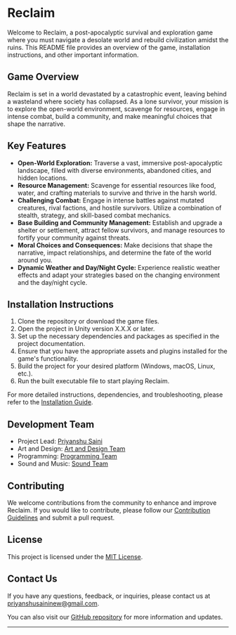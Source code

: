 # Reclaim

<!-- ![Reclaim Banner](banner_image.png) -->

Welcome to Reclaim, a post-apocalyptic survival and exploration game where you must navigate a desolate world and rebuild civilization amidst the ruins. This README file provides an overview of the game, installation instructions, and other important information.

## Game Overview

Reclaim is set in a world devastated by a catastrophic event, leaving behind a wasteland where society has collapsed. As a lone survivor, your mission is to explore the open-world environment, scavenge for resources, engage in intense combat, build a community, and make meaningful choices that shape the narrative.

## Key Features

- **Open-World Exploration:** Traverse a vast, immersive post-apocalyptic landscape, filled with diverse environments, abandoned cities, and hidden locations.
- **Resource Management:** Scavenge for essential resources like food, water, and crafting materials to survive and thrive in the harsh world.
- **Challenging Combat:** Engage in intense battles against mutated creatures, rival factions, and hostile survivors. Utilize a combination of stealth, strategy, and skill-based combat mechanics.
- **Base Building and Community Management:** Establish and upgrade a shelter or settlement, attract fellow survivors, and manage resources to fortify your community against threats.
- **Moral Choices and Consequences:** Make decisions that shape the narrative, impact relationships, and determine the fate of the world around you.
- **Dynamic Weather and Day/Night Cycle:** Experience realistic weather effects and adapt your strategies based on the changing environment and the day/night cycle.

## Installation Instructions

1. Clone the repository or download the game files.
2. Open the project in Unity version X.X.X or later.
3. Set up the necessary dependencies and packages as specified in the project documentation.
4. Ensure that you have the appropriate assets and plugins installed for the game's functionality.
5. Build the project for your desired platform (Windows, macOS, Linux, etc.).
6. Run the built executable file to start playing Reclaim.

For more detailed instructions, dependencies, and troubleshooting, please refer to the [Installation Guide](installation_guide.md).

## Development Team

- Project Lead: [Priyanshu Saini](https://github.com/priyanshusaini105)
- Art and Design: [Art and Design Team](https://github.com/priyanshusaini105)
- Programming: [Programming Team](https://github.com/priyanshusaini105)
- Sound and Music: [Sound Team](https://github.com/priyanshusaini105)

## Contributing

We welcome contributions from the community to enhance and improve Reclaim. If you would like to contribute, please follow our [Contribution Guidelines](contribution_guidelines.md) and submit a pull request.

## License

This project is licensed under the [MIT License](LICENSE.md).

## Contact Us

If you have any questions, feedback, or inquiries, please contact us at [priyanshusaininew@gmail.com](mailto:priyanshusaininew@gmail.com).

You can also visit our [GitHub repository](https://github.com/priyanshusaini105/Reclaim) for more information and updates.

---

